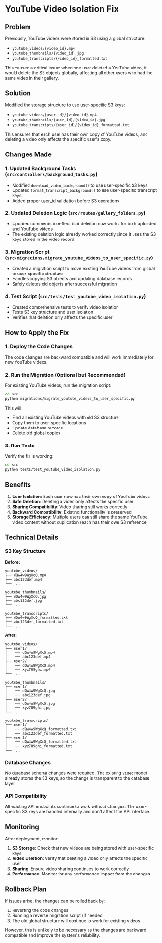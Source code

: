# YouTube Video Isolation Fix

## Problem

Previously, YouTube videos were stored in S3 using a global structure:
- `youtube_videos/{video_id}.mp4`
- `youtube_thumbnails/{video_id}.jpg`
- `youtube_transcripts/{video_id}_formatted.txt`

This caused a critical issue: when one user deleted a YouTube video, it would delete the S3 objects globally, affecting all other users who had the same video in their gallery.

## Solution

Modified the storage structure to use user-specific S3 keys:
- `youtube_videos/{user_id}/{video_id}.mp4`
- `youtube_thumbnails/{user_id}/{video_id}.jpg`
- `youtube_transcripts/{user_id}/{video_id}_formatted.txt`

This ensures that each user has their own copy of YouTube videos, and deleting a video only affects the specific user's copy.

## Changes Made

### 1. Updated Background Tasks (`src/controllers/background_tasks.py`)

- Modified `download_video_background()` to use user-specific S3 keys
- Updated `format_transcript_background()` to use user-specific transcript keys
- Added proper user_id validation before S3 operations

### 2. Updated Deletion Logic (`src/routes/gallery_folders.py`)

- Updated comments to reflect that deletion now works for both uploaded and YouTube videos
- The existing deletion logic already worked correctly since it uses the S3 keys stored in the video record

### 3. Migration Script (`src/migrations/migrate_youtube_videos_to_user_specific.py`)

- Created a migration script to move existing YouTube videos from global to user-specific structure
- Handles copying S3 objects and updating database records
- Safely deletes old objects after successful migration

### 4. Test Script (`src/tests/test_youtube_video_isolation.py`)

- Created comprehensive tests to verify video isolation
- Tests S3 key structure and user isolation
- Verifies that deletion only affects the specific user

## How to Apply the Fix

### 1. Deploy the Code Changes

The code changes are backward compatible and will work immediately for new YouTube videos.

### 2. Run the Migration (Optional but Recommended)

For existing YouTube videos, run the migration script:

```bash
cd src
python migrations/migrate_youtube_videos_to_user_specific.py
```

This will:
- Find all existing YouTube videos with old S3 structure
- Copy them to user-specific locations
- Update database records
- Delete old global copies

### 3. Run Tests

Verify the fix is working:

```bash
cd src
python tests/test_youtube_video_isolation.py
```

## Benefits

1. **User Isolation**: Each user now has their own copy of YouTube videos
2. **Safe Deletion**: Deleting a video only affects the specific user
3. **Sharing Compatibility**: Video sharing still works correctly
4. **Backward Compatibility**: Existing functionality is preserved
5. **Storage Efficiency**: Multiple users can still share the same YouTube video content without duplication (each has their own S3 reference)

## Technical Details

### S3 Key Structure

**Before:**
```
youtube_videos/
├── dQw4w9WgXcQ.mp4
├── abc123def.mp4
└── ...

youtube_thumbnails/
├── dQw4w9WgXcQ.jpg
├── abc123def.jpg
└── ...

youtube_transcripts/
├── dQw4w9WgXcQ_formatted.txt
├── abc123def_formatted.txt
└── ...
```

**After:**
```
youtube_videos/
├── user1/
│   ├── dQw4w9WgXcQ.mp4
│   └── abc123def.mp4
├── user2/
│   ├── dQw4w9WgXcQ.mp4
│   └── xyz789ghi.mp4
└── ...

youtube_thumbnails/
├── user1/
│   ├── dQw4w9WgXcQ.jpg
│   └── abc123def.jpg
├── user2/
│   ├── dQw4w9WgXcQ.jpg
│   └── xyz789ghi.jpg
└── ...

youtube_transcripts/
├── user1/
│   ├── dQw4w9WgXcQ_formatted.txt
│   └── abc123def_formatted.txt
├── user2/
│   ├── dQw4w9WgXcQ_formatted.txt
│   └── xyz789ghi_formatted.txt
└── ...
```

### Database Changes

No database schema changes were required. The existing `Video` model already stores the S3 keys, so the change is transparent to the database layer.

### API Compatibility

All existing API endpoints continue to work without changes. The user-specific S3 keys are handled internally and don't affect the API interface.

## Monitoring

After deployment, monitor:

1. **S3 Storage**: Check that new videos are being stored with user-specific keys
2. **Video Deletion**: Verify that deleting a video only affects the specific user
3. **Sharing**: Ensure video sharing continues to work correctly
4. **Performance**: Monitor for any performance impact from the changes

## Rollback Plan

If issues arise, the changes can be rolled back by:

1. Reverting the code changes
2. Running a reverse migration script (if needed)
3. The old global structure will continue to work for existing videos

However, this is unlikely to be necessary as the changes are backward compatible and improve the system's reliability.
